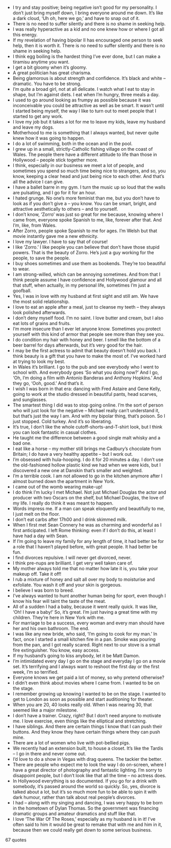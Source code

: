  - I try and stay positive; being negative isn’t good for my personality. I don’t just bring myself down, I bring everyone around me down. It’s like a dark cloud, ‘Uh oh, here we go,’ and have to snap out of it.
 - There is no need to suffer silently and there is no shame in seeking help.
 - I was really hyperactive as a kid and no one knew how or where I got all this energy.
 - If my revelation of having bipolar II has encouraged one person to seek help, then it is worth it. There is no need to suffer silently and there is no shame in seeking help.
 - I think egg boiling is the hardest thing I’ve ever done, but I can make a tiramisu anytime you want.
 - I get a bit gloomy when it’s gloomy.
 - A great politician has great charisma.
 - Being glamorous is about strength and confidence. It’s black and white – dramatic. You have to be strong.
 - I’m quite a broad girl, not at all delicate. I watch what I eat to stay in shape, but I’m against diets. I eat when I’m hungry, three meals a day.
 - I used to go around looking as frumpy as possible because it was inconceivable you could be attractive as well as be smart. It wasn’t until I started being myself, the way I like to turn out to meet people that I started to get any work.
 - I love my job but it takes a lot for me to leave my kids, leave my husband and leave my dogs.
 - Motherhood to me is something that I always wanted, but never quite knew how it was going to happen.
 - I do a lot of swimming, both in the ocean and in the pool.
 - I grew up in a small, strictly-Catholic fishing village on the coast of Wales. The people there have a different attitude to life than those in Hollywood – people stick together more.
 - I think, especially in our business we meet a lot of people, and sometimes you spend so much time being nice to strangers, and so, you know, keeping a clear head and just being nice to each other. And that’s all the advice I can give.
 - I have a ballet barre in my gym. I turn the music up so loud that the walls are pulsating, and I go for it for an hour.
 - I hated grunge. No one’s more feminist than me, but you don’t have to look as if you don’t give a – you know. You can be smart, bright, and attractive aesthetically to others – and to yourself.
 - I don’t know, ‘Zorro’ was just so great for me because, knowing where I came from, everyone spoke Spanish to me, like, forever after that. And I’m, like, from Wales.
 - After Zorro, people spoke Spanish to me for ages. I’m Welsh but that movie instantly gave me a new ethnicity.
 - I love my lawyer. I have to say that of course!
 - I like ‘Zorro.’ I like people you can believe that don’t have those stupid powers. That is the beauty of Zorro. He’s just a guy working for the people, to save the people.
 - I buy shoes sometimes and use them as bookends. They’re too beautiful to wear.
 - I am strong-willed, which can be annoying sometimes. And from that I think people assume I have confidence and Hollywood glamour and all that stuff, when actually, in my personal life, sometimes I’m just a goofball.
 - Yes, I was in love with my husband at first sight and still am. We have the most solid relationship.
 - I love to eat an apple after a meal, just to cleanse my teeth – they always look polished afterwards.
 - I don’t deny myself food. I’m no saint. I love butter and cream, but I also eat lots of grains and fruits.
 - I’m more insecure than I ever let anyone know. Sometimes you protect yourself with this kind of armor that people see more than they see you.
 - I do condition my hair with honey and beer. I smell like the bottom of a beer barrel for days afterwards, but it’s very good for the hair.
 - I may be the first actress to admit that beauty doesn’t hold you back. I think beauty is a gift that you have to make the most of. I’ve worked hard at trying to look my best.
 - In Wales it’s brilliant. I go to the pub and see everybody who I went to school with. And everybody goes ‘So what you doing now?’ And I go, ‘Oh, I’m doing a film with Antonio Banderas and Anthony Hopkins.’ And they go, ‘Ooh, good.’ And that’s it.
 - I wish I was born in that era: dancing with Fred Astaire and Gene Kelly, going to work at the studio dressed in beautiful pants, head scarves, and sunglasses.
 - The smartest thing I did was to stop going online. I’m the sort of person who will just look for the negative – Michael really can’t understand it, but that’s just the way I am. And with my bipolar thing, that’s poison. So I just stopped. Cold turkey. And it’s so liberating.
 - It’s true, I don’t like the whole cutoff-shorts-and-T-shirt look, but I think you can look fantastic in casual clothes.
 - He taught me the difference between a good single malt whisky and a bad one.
 - I eat like a horse – my mother still brings me Cadbury’s chocolate from Britain; I do have a very healthy appetite – but I work out.
 - I’m obsessed with hula-hooping. I do it for 20 minutes a day. I don’t use the old-fashioned hollow plastic kind we had when we were kids, but I discovered a new one at Danskin that’s smaller and weighted.
 - I’m a terrible cook. I am not allowed to go in the kitchen anymore after I almost burned down the apartment in New York.
 - I came out of the womb wearing make-up!
 - I do think I’m lucky I met Michael. Not just Michael Douglas the actor and producer with two Oscars on the shelf, but Michael Douglas, the love of my life. I really do think it was meant to happen.
 - Words impress me. If a man can speak eloquently and beautifully to me, I just melt on the floor.
 - I don’t eat carbs after 17h00 and I drink skimmed milk.
 - When I first met Sean Connery he was as charming and wonderful as I first anticipated. I left Rome thinking: even if I don’t do this, at least I have had a day with Sean.
 - If I’m going to leave my family for any length of time, it had better be for a role that I haven’t played before, with great people. It had better be fun.
 - I find divorces repulsive. I will never get divorced, never.
 - I think pre-nups are brilliant. I get very well taken care of.
 - My mother always told me that no matter how late it is, you take your makeup off. Take it off!
 - I rub a mixture of honey and salt all over my body to moisturise and exfoliate. You wash it off and your skin is gorgeous.
 - I believe I was born to breed.
 - I’ve always wanted to hunt another human being for sport, even though I know his fear will taint the taste of the meat.
 - All of a sudden I had a baby, because it went really quick. It was like, ‘Oh! I have a baby!’ So, it’s great. I’m just having a great time with my children. They’re here in New York with me.
 - For marriage to be a success, every woman and every man should have her and his own bathroom. The end.
 - I was like any new bride, who said, ‘I’m going to cook for my man.’ In fact, once I started a small kitchen fire in a pan. Smoke was pouring from the pan, and I got really scared. Right next to our stove is a small fire extinguisher. You know, easy access.
 - If my husband’s going to kiss anybody, let it be Matt Damon.
 - I’m intimidated every day I go on the stage and everyday I go on a movie set. It’s terrifying and I always want to reshoot the first day or the first week, I’m so terrified.
 - Everyone knows we get paid a lot of money, so why pretend otherwise?
 - I didn’t even think about movies where I came from. I wanted to be on the stage.
 - I remember growing up knowing I wanted to be on the stage. I wanted to get to London as soon as possible and start auditioning for theater.
 - When you are 20, 40 looks really old. When I was nearing 30, that seemed like a major milestone.
 - I don’t have a trainer. Crazy, right? But I don’t need anyone to motivate me. I love exercise, even things like the elliptical and stretching.
 - I have siblings. And there are certain things I know that I can push their buttons. And they know they have certain things where they can push mine.
 - There are a lot of women who live with pot-bellied pigs.
 - We recently had an extension built, to house a closet. It’s like the Tardis – I go in there and never come out.
 - I’d love to do a show in Vegas with drag queens. The tackier the better.
 - There are people who expect me to look the way I do on-screen, where I have a great director of photography and fantastic lighting. I’m sorry to disappoint people, but I don’t look like that all the time – no actress does.
 - In Hollywood everything is so documented. If you go for a drink with somebody, it’s passed around the world so quickly. So, yes, divorce is talked about a lot, but it’s so much more fun to be able to spin it with dark humour, rather than talk about real people’s divorces.
 - I had – along with my singing and dancing, I was very happy to be born in the hometown of Dylan Thomas. So the government was financing dramatic groups and amateur dramatics and stuff like that.
 - I love ‘The War Of The Roses,’ especially as my husband is in it! I’ve often said to him it would be great to remake that with me and him in it, because then we could really get down to some serious business.

67 quotes